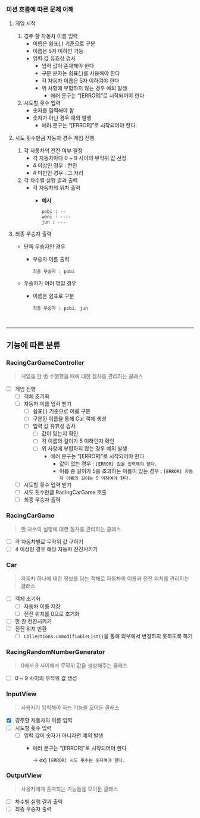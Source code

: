 ### 미션 흐름에 따른 문제 이해

1. 게임 시작
    1. 경주 할 자동차 이름 입력
        - 이름은 쉼표(,) 기준으로 구분
        - 이름은 5자 이하만 가능
        - 입력 값 유효성 검사
            - 입력 값이 존재해야 한다
            - 구분 문자는 쉼표(,)를 사용해야 한다
            - 각 자동차 이름은 5자 이하여야 한다
            - 위 사항에 부합하지 않는 경우 예외 발생
                - 에러 문구는 “[ERROR]”로 시작되어야 한다
    2. 시도할 횟수 입력
        - 숫자를 입력해야 함
        - 숫자가 아닌 경우 예외 발생
            - 에러 문구는 “[ERROR]”로 시작되어야 한다

1. 시도 횟수만큼 자동차 경주 게임 진행
    1. 각 자동차의 전진 여부 결정
        - 각 자동차마다 0 ~ 9 사이의 무작위 값 선정
        - 4 이상인 경우 : 전진
        - 4 미만인 경우 : 그 자리
    2. 각 차수별 실행 결과 출력
        - 각 자동차의 위치 출력
            - **예시**

                ```
                pobi : --
                woni : ----
                jun : ---
                ```


1. 최종 우승자 출력
    - 단독 우승자인 경우
        - 우승자 이름 출력

            ```
            최종 우승자 : pobi
            ```

    - 우승자가 여러 명일 경우
        - 이름은 쉼표로 구분

            ```
            최종 우승자 : pobi, jun
            ```

<br>

---
## 기능에 따른 분류
### RacingCarGameController

> 게임을 한 번 수행했을 때에 대한 절차를 관리하는 클래스

- [ ]  게임 진행
    - [ ]  객체 초기화
    - [ ]  자동차 이름 입력 받기
        - [ ]  쉼표(,) 기준으로 이름 구분
        - [ ]  구분된 이름을 통해 Car 객체 생성
        - [ ]  입력 값 유효성 검사
            - [ ]  값이 있는지 확인
            - [ ]  각 이름의 길이가 5 이하인지 확인
            - [ ]  위 사항에 부합하지 않는 경우 예외 발생
                - 에러 문구는 “[ERROR]”로 시작되어야 한다
                    - 값이 없는 경우 : `[ERROR] 값을 입력해야 한다.`
                    - 이름 중 길이가 5를 초과하는 이름이 있는 경우 : `[ERROR] 자동차 이름의 길이는 5 이하여야 한다.`
    - [ ]  시도할 횟수 입력 받기
    - [ ]  시도 횟수만큼 RacingCarGame 호출
    - [ ]  최종 우승자 출력

### RacingCarGame

> 한 차수의 실행에 대한 절차를 관리하는 클래스

- [ ]  각 자동차별로 무작위 값 구하기
- [ ]  4 이상인 경우 해당 자동차 전진시키기

### Car

> 자동차 하나에 대한 정보를 담는 객체로 자동차의 이름과 전진 위치를 관리하는 클래스

- [ ]  객체 초기화
    - [ ]  자동차 이름 저장
    - [ ]  전진 위치를 0으로 초기화
- [ ]  한 칸 전진시키기
- [ ]  전진 위치 반환
    - [ ]  `Collections.unmodifiableList()`을 통해 외부에서 변경하지 못하도록 하기

### Racing**RandomNumberGenerator**

> 0에서 9 사이에서 무작위 값을 생성해주는 클래스

- [ ]  0 ~ 9 사이의 무작위 값 생성

### **InputView**

> 사용자가 입력해야 하는 기능을 모아둔 클래스

- [x]  경주할 자동차의 이름 입력
- [ ]  시도할 횟수 입력
    - [ ]  입력 값이 숫자가 아니라면 예외 발생
        - 에러 문구는 “[ERROR]”로 시작되어야 한다

          → ex) `[ERROR] 시도 횟수는 숫자여야 한다.`


### **OutputView**

> 사용자에게 출력되는 기능들을 모아둔 클래스

- [ ]  차수별 실행 결과 출력
- [ ]  최종 우승자 출력
